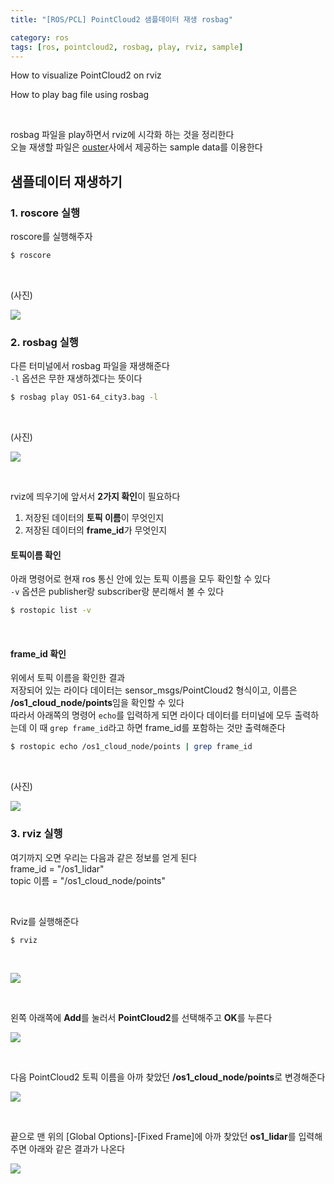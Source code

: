 ```yaml
---
title: "[ROS/PCL] PointCloud2 샘플데이터 재생 rosbag"

category: ros
tags: [ros, pointcloud2, rosbag, play, rviz, sample]
---
```


How to visualize PointCloud2 on rviz <br/>

How to play bag file using rosbag <br/>

<br/>

rosbag 파일을 play하면서 rviz에 시각화 하는 것을 정리한다 <br/>
오늘 재생할 파일은 [ouster](https://ouster.com/)사에서 제공하는 sample data를 이용한다 <br/>

## 샘플데이터 재생하기
### 1. roscore 실행

roscore를 실행해주자 <br/>

~~~bash
$ roscore
~~~

<br/>

(사진) <br/>

![](/assets/img/ros/01.png)

### 2. rosbag 실행

다른 터미널에서 rosbag 파일을 재생해준다 <br/>
`-l` 옵션은 무한 재생하겠다는 뜻이다 <br/>

~~~bash
$ rosbag play OS1-64_city3.bag -l
~~~

<br/>

(사진) <br/>

![](/assets/img/ros/02.png)

<br/>

rviz에 띄우기에 앞서서 **2가지 확인**이 필요하다 <br/>

1. 저장된 데이터의 **토픽 이름**이 무엇인지
2. 저장된 데이터의 **frame_id**가 무엇인지

#### 토픽이름 확인

아래 명령어로 현재 ros 통신 안에 있는 토픽 이름을 모두 확인할 수 있다 <br/>
`-v` 옵션은 publisher랑 subscriber랑 분리해서 볼 수 있다 <br/>

~~~bash
$ rostopic list -v
~~~

<br/>

#### frame_id 확인

위에서 토픽 이름을 확인한 결과<br/>
저장되어 있는 라이다 데이터는 sensor_msgs/PointCloud2 형식이고, 이름은 **/os1_cloud_node/points**임을 확인할 수 있다 <br/>
따라서 아래쪽의 명령어 `echo`를 입력하게 되면 라이다 데이터를 터미널에 모두 출력하는데 이 때 `grep frame_id`라고 하면 frame_id를 포함하는 것만 출력해준다 <br/>

~~~bash
$ rostopic echo /os1_cloud_node/points | grep frame_id
~~~

<br/>

(사진) <br/>

![](/assets/img/ros/04.png)


### 3. rviz 실행

여기까지 오면 우리는 다음과 같은 정보를 얻게 된다 <br/>
frame_id = "/os1_lidar"  <br/>
topic 이름 = "/os1_cloud_node/points" <br/>

<br/>

Rviz를 실행해준다 <br/>

~~~bash
$ rviz
~~~

<br/>

![](/assets/img/ros/05.png) 

<br/>

왼쪽 아래쪽에 **Add**를 눌러서 **PointCloud2**를 선택해주고 **OK**를 누른다 <br/>

![](/assets/img/ros/06.png)

<br/>

다음 PointCloud2 토픽 이름을 아까 찾았던 **/os1_cloud_node/points**로 변경해준다 <br/>

![](/assets/img/ros/07.png)

<br/>

끝으로 맨 위의 [Global Options]-[Fixed Frame]에 아까 찾았던 **os1_lidar**를 입력해주면 아래와 같은 결과가 나온다 <br/>

![](/assets/img/ros/08.png)


